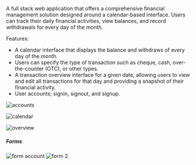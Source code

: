 A full stack web application that offers a comprehensive financial management solution designed around a calendar-based interface. Users can track their daily financial activities, view balances, and record withdrawals for every day of the month.

Features:
- A calendar interface that displays the balance and withdraws of every day of the month.
- Users can specify the type of transaction such as cheque, cash, over-the-counter (OTC), or other types.
- A transaction overview interface for a given date, allowing users to view and edit all transactions for that day and providing a snapshot of their financial activity.
- User accounts; signin, signout, and signup.

  
![accounts](https://github.com/user-attachments/assets/d9afe5d4-4673-46b1-a3cc-49d882fbc9d4)

![calendar](https://github.com/user-attachments/assets/72754168-f921-4c96-b404-128c084c5524)

![overview](https://github.com/user-attachments/assets/a0429441-fc38-481b-8050-9402112cb164)

##### Forms
![form account](https://github.com/user-attachments/assets/8d2ea27d-85b8-400e-9e7c-42779222955e)
![form 2](https://github.com/user-attachments/assets/3c2cc435-31b5-445e-b78e-b026e347b65f)



